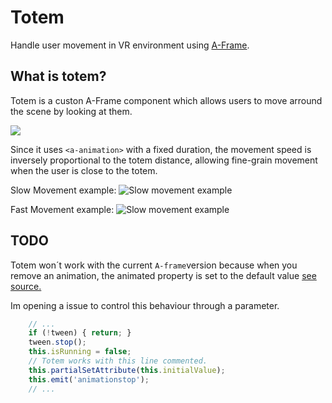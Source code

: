 # Totem
Handle user movement in VR environment using [A-Frame](https://aframe.io/).

## What is totem?
Totem is a custon A-Frame component which allows users to move arround the scene by looking at them.

![](https://i.gyazo.com/53a3e96fe92c5f6b9ff3f9191afae300.gif)

Since it uses `<a-animation>` with a fixed duration, the movement speed is inversely proportional to the totem distance, allowing fine-grain movement when the user is close to the totem.

Slow Movement example:
![Slow movement example](https://i.gyazo.com/d8803a7a24aab1b8538fac55001c2c2f.gif)

Fast Movement example:
![Slow movement example](https://i.gyazo.com/556dfb563bcc854fdbcc34eca4b6ed59.gif)

## TODO
Totem won´t work with the current `A-frame`version because when you remove an animation, the animated property is set to the default value [see source.](https://github.com/aframevr/aframe/blob/master/src/core/a-animation.js#L246)

Im opening a issue to control this behaviour through a parameter.
```javascript
    // ...
    if (!tween) { return; }
    tween.stop();
    this.isRunning = false;
    // Totem works with this line commented.
    this.partialSetAttribute(this.initialValue);
    this.emit('animationstop');
    // ...
```